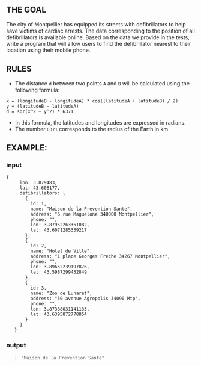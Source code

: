  ## THE GOAL
The city of Montpellier has equipped its streets with defibrillators to help save victims of cardiac arrests. The data corresponding to the position of all defibrillators is available online.
Based on the data we provide in the tests, write a program that will allow users to find the defibrillator nearest to their location using their mobile phone.

## RULES
 * The distance `d` between two points `A` and `B` will be calculated using the following formula:
 ```
 x = (longitudeB - longitudeA) * cos((latitudeA + latitudeB) / 2)
 y = (latitudeB - latitudeA)
 d = sqr(x^2 + y^2) * 6371
 ```
 * In this formula, the latitudes and longitudes are expressed in radians.
 * The number `6371` corresponds to the radius of the Earth in km

## EXAMPLE:
### input
 ```
 {
      lon: 3.879483,
      lat: 43.608177,
      defibrillators: [
        {
          id: 1,
          name: "Maison de la Prevention Sante",
          address: "6 rue Maguelone 340000 Montpellier",
          phone: "",
          lon: 3.87952263361082,
          lat: 43.6071285339217
        },
        {
          id: 2,
          name: "Hotel de Ville",
          address: "1 place Georges Freche 34267 Montpellier",
          phone: "",
          lon: 3.89652239197876,
          lat: 43.5987299452849
        },
        {
          id: 3,
          name: "Zoo de Lunaret",
          address: "50 avenue Agropolis 34090 Mtp",
          phone: "",
          lon: 3.87388031141133,
          lat: 43.6395872778854
        }
      ]
    }
  ```
### output 
> `"Maison de la Prevention Sante"`


